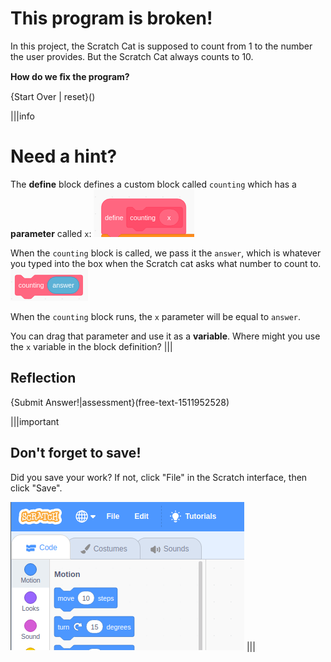 # This program is broken!
In this project, the Scratch Cat is supposed to count from 1 to the number the user provides. But the Scratch Cat always counts to 10.

**How do we ﬁx the program?**

{Start Over | reset}()

|||info
# Need a hint?
The **define** block defines a custom block called `counting` which has a **parameter** called `x`:
![](.guides/img/define-parameter.png)

When the `counting` block is called, we pass it the `answer`, which is whatever you typed into the box when the Scratch cat asks what number to count to.
![](.guides/img/custom-block-parameter.png)

When the `counting` block runs, the `x` parameter will be equal to `answer`. 

You can drag that parameter and use it as a **variable**. Where might you use the `x` variable in the block definition?
|||

## Reflection
{Submit Answer!|assessment}(free-text-1511952528)

|||important
## Don't forget to save!
Did you save your work? If not, click "File" in the Scratch interface, then click "Save".

![](.guides/img/scratch-save-now.gif)
|||
